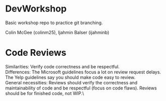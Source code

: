 # DevWorkshop
Basic workshop repo to practice git branching.

Colin McGee (colinm25), Ijahmin Balser (ijahminb)

# Code Reviews

Similarities: Verify code correctness and be respectful.\
Differences: The Microsoft guidelines focus a lot on review request delays. The Yelp guidelines say you should make code easy to review.\
General necessities: Reviews should verify the correctness and maintainability of code and be respectful (focus on code flaws). Reviews should be for finished code, not WIP.\
